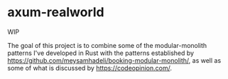 # axum-realworld

WIP

The goal of this project is to combine some of the modular-monolith patterns I've developed in Rust with the patterns established by https://github.com/meysamhadeli/booking-modular-monolith/, as well as some of what is discussed by https://codeopinion.com/.
